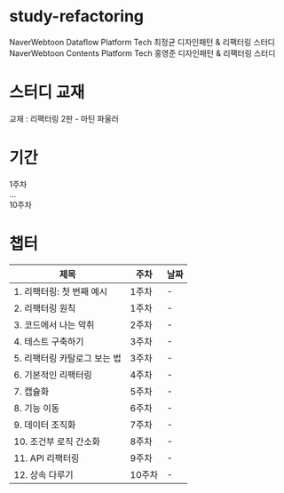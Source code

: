 # study-refactoring

NaverWebtoon Dataflow Platform Tech 최정균 디자인패턴 & 리팩터링 스터디
NaverWebtoon Contents Platform Tech 홍영준 디자인패턴 & 리팩터링 스터디

# 스터디 교재
교재 : 리팩터링 2판 - 마틴 파울러

# 기간
1주차  
...  
10주차  

# 챕터
|제목|주차|날짜|
|---|---|---|
|1. 리팩터링: 첫 번째 예시|1주차|-|
|2. 리팩터링 원칙|1주차|-|
|3. 코드에서 나는 악취|2주차|-|
|4. 테스트 구축하기|3주차|-|
|5. 리팩터링 카탈로그 보는 법|3주차|-|
|6. 기본적인 리팩터링|4주차|-|
|7. 캡슐화|5주차|-|
|8. 기능 이동|6주차|-|
|9. 데이터 조직화|7주차|-|
|10. 조건부 로직 간소화|8주차|-|
|11. API 리팩터링|9주차|-|
|12. 상속 다루기|10주차|-|
